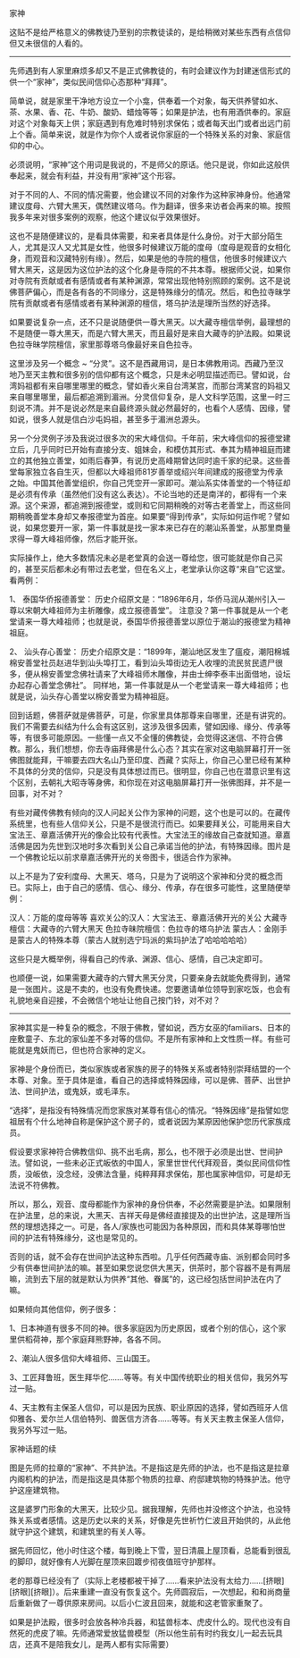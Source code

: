 家神

这贴不是给严格意义的佛教徒乃至别的宗教徒读的，是给稍微对某些东西有点信仰但又未很信的人看的。

---------------------

先师遇到有人家里麻烦多却又不是正式佛教徒的，有时会建议作为封建迷信形式的供一个“家神”，类似民间信仰心态那种“拜拜”。

简单说，就是家里干净地方设立一个小龛，供奉着一个对象，每天供养譬如水、茶、水果、香、花、牛奶、酸奶、蜡烛等等；如果是护法，也有用酒供奉的。家庭对这个对象每天上供；家庭遇到有危难时特别求保佑；或者每天出门或者出远门前上个香。简单来说，就是作为你个人或者说你家庭的一个特殊关系的对象、家庭信仰的中心。

必须说明，“家神”这个用词是我说的，不是师父的原话。他只是说，你如此这般供奉起来，就会有利益，并没有用“家神”这个形容。

对于不同的人、不同的情况需要，他会建议不同的对象作为这种家神身份。他通常建议度母、六臂大黑天，偶然建议塔乌。作为翻译，很多来访者会再来的嘛。按照我多年来对很多案例的观察，他这个建议似乎效果很好。

这也不是随便建议的，是看具体需要，和来者具体是什么身份。对于大部分陌生人，尤其是汉人又尤其是女性，他很多时候建议万能的度母（度母是观音的女相化身，而观音和汉藏特别有缘）。然后，如果是他的寺院的檀信，他很多时候建议六臂大黑天，这是因为这位护法的这个化身是寺院的不共本尊。根据师父说，如果你对寺院有贡献或者有感情或者有某种渊源，常常出现他特别照顾的案例。这不是说佛菩萨偏心，而是各有各的不同缘分，这是特殊缘分的情况。然后，和色拉寺昧学院有贡献或者有感情或者有某种渊源的檀信，塔乌护法是理所当然的好选择。

如果要说复杂一点，还不只是说随便供一尊大黑天。以大藏寺檀信举例，最理想的不是随便一尊大黑天，而是六臂大黑天，而且最好是来自大藏寺的护法殿。如果说色拉寺昧学院檀信，家里那尊塔乌像最好来自色拉寺。

这里涉及另一个概念 ~ “分灵”。这不是西藏用词，是日本佛教用词。西藏乃至汉地乃至天主教和很多别的信仰都有这个概念，只是未必明显描述而已。譬如说，台湾妈祖都有来自哪里哪里的概念，譬如香火来自台湾某宫，而那台湾某宫的妈祖又来自哪里哪里，最后都追溯到湄洲。分灵信仰复杂，是人文科学范围，这里一时三刻说不清。并不是说必然是来自最终源头就必然最好的，也看个人感情、因缘，譬如说，很多人就是信白沙屯妈祖，甚至多于湄洲总源头。

另一个分灵例子涉及我说过很多次的宋大峰信仰。千年前，宋大峰信仰的报德堂建立后，几乎同时已开始有直接分支、姐妹会，和模仿其形式、奉其为精神祖庭而建立的其他独立善堂，如雨后春笋，有说历史高峰期曾达同时逾千家的纪录。这些善堂每家独立各自生灭，但都以大峰祖师81岁善举或绍兴年间建成的报德堂为传承之始。中国其他善堂组织，你自己凭空开一家即可。潮汕系实体善堂的一个特征却是必须有传承（虽然他们没有这么表达）。不论当地的还是南洋的，都得有一个来源。这个来源，都追溯到报德堂，或则和它同期稍晚的对等古老善堂上，而这些同期稍晚善堂本身却又奉报德堂为首座。如果要“得到传承”，实际如何运作呢？譬如说，如果您要开一家，第一件事就是找一家本来已存在的潮汕系善堂，从那里商量求得一尊大峰祖师像，然后才能开张。

实际操作上，绝大多数情况未必是老堂真的会送一尊给您，很可能就是你自己买的，甚至买后都未必有带过去老堂，但在名义上，老堂承认你这尊“来自”它这堂。看两例：

1、 泰国华侨报德善堂：
历史介绍原文是：“1896年6月，华侨马润从潮州引入一尊以宋朝大峰祖师为主祈雕像，成立报德善堂”。
注意没？第一件事就是从一个老堂请来一尊大峰祖师；也就是说，泰国华侨报德善堂以原位于潮汕的报德堂为精神祖庭。

2、 汕头存心善堂：
历史介绍原文是：“1899年，潮汕地区发生了瘟疫，潮阳棉城棉安善堂社员赵进华到汕头埠打工，看到汕头埠街边无人收埋的流民贫民遗尸很多，便从棉安善堂念佛社请来了大峰祖师木雕像，并由士绅李泰丰出面借地，设坛办起存心善堂念佛社”。
同样地，第一件事就是从一个老堂请来一尊大峰祖师；也就是说，汕头存心善堂以棉安善堂为精神祖庭。

回到话题，佛菩萨就是佛菩萨，可是，你家里具体那尊来自哪里，还是有讲究的。我们不需要去纠结为什么会有这区别，这涉及很多因素，譬如因缘、缘分、传承等等，有很多可能原因。一些懂一点又不全懂的佛教徒，会觉得这迷信、不符合佛教。那么，我们想想，你去寺庙拜佛是什么心态？其实在家对这电脑屏幕打开一张佛图就能拜，干嘛要去四大名山乃至印度、西藏？实际上，你自己心里已经有某种不具体的分灵的信仰，只是没有具体想过而已。很明显，你自己也在潜意识里有这个区别，去朝礼大昭寺等身佛，和你现在对这电脑屏幕打开一张佛图拜，并不是一回事，对不对？

有些对藏传佛教有倾向的汉人问起关公作为家神的问题，这个也是可以的。在藏传系统里，也有些人信仰关公，只是不是很流行而已。如果要拜关公，可能用来自大宝法王、章嘉活佛开光的像会比较有代表性。大宝法王的缘故自己查就知道。章嘉活佛是因为先世到汉地时多次看到关公自己承诺当他的护法，有特殊因缘。图片是一个佛教论坛以前求章嘉活佛开光的关帝图卡，很适合作为家神。

以上不是为了安利度母、大黑天、塔乌，只是为了说明这个家神和分灵的概念而已。实际上，由于自己的感情、信心、缘分、传承，存在很多可能性，这里随便举例：

汉人：万能的度母等等
喜欢关公的汉人：大宝法王、章嘉活佛开光的关公
大藏寺檀信：大藏寺的六臂大黑天
色拉寺昧院檀信：色拉寺的塔乌护法
蒙古人：金刚手是蒙古人的特殊本尊（蒙古人就别选宁玛派的紫玛护法了哈哈哈哈哈）

这些只是大概举例，得看自己的传承、渊源、信心、感情，自己决定即可。

也顺便一说，如果需要大藏寺的六臂大黑天分灵，只要亲身去就能免费得到，通常是一张图片。这是不卖的，也没有免费快递。您要邀请单位领导到家吃饭，也会有礼貌地亲自迎接，不会微信个地址让他自己按门铃，对不对？

---------------------

家神其实是一种复杂的概念，不限于佛教，譬如说，西方女巫的familiars、日本的座敷童子、东北的家仙差不多对等的信仰。不是所有家神和上文性质一样。有些可能就是鬼妖而已，但也符合家神的定义。

家神是个身份而已，类似家族或者家族的房子的特殊关系或者特别崇拜结盟的一个本尊、对象。至于具体是谁，看自己的选择或特殊因缘，可以是佛、菩萨、出世护法、世间护法，或鬼妖，或毛泽东。

“选择”，是指没有特殊情况而您家族对某尊有信心的情况。“特殊因缘”是指譬如您祖居有个什么地神自称是保护这个房子的，或者说因为某原因他保护您历代家族成员。

假设要求家神符合佛教信仰、挑不出毛病，那么，也不限于必须是出世、世间护法。譬如说，一些未必正式皈依的中国人，家里世世代代拜观音，类似民间信仰性质，没皈依，没念经，没佛法含量，纯粹拜拜求保佑，那也属家神信仰，可是却无法说不符佛教。

所以，那么，观音、度母都能作为家神的身份供奉，不必然需要是护法。如果限制在护法里，总的来说，大黑天、吉祥天母是佛经直接提及的出世护法，这是理所当然的理想选择之一。可是，各人/家族也可能因为各种原因，而和具体某尊哪怕世间的护法有特殊缘分，这也是常见的。

否则的话，就不会存在世间护法这种东西啦。几乎任何西藏寺庙、派别都会同时多少有供奉世间护法的嘛。甚至如果您说您供大黑天，供茶时，那个容器不是有两层嘛，流到去下层的就是默认为供养“其他、眷属”的，这已经包括世间护法在内了嘛。

如果倾向其他信仰，例子很多：

1、日本神道有很多不同的神。很多家庭因为历史原因，或者个别的信心，这个家里供稻荷神，那个家庭拜熊野神，各各不同。

2、潮汕人很多信仰大峰祖师、三山国王。

3、工匠拜鲁班，医生拜华佗.......等等。有关中国传统职业的相关信仰，我另外写过一贴。

4、天主教有主保圣人信仰，可以是因为民族、职业原因的选择，譬如西班牙人信仰雅各、爱尔兰人信伯特列、兽医信方济各......等等。有关天主教主保圣人信仰，我另外写过一贴。





家神话题的续

图是先师的拉章的“家神”、不共护法。不是指这是先师的护法，也不是指这是拉章内阁机构的护法，而是指这是具体那个物质的拉章、府邸建筑物的特殊护法。他守护这座建筑物。

这是婆罗门形象的大黑天，比较少见。据我理解，先师也并没修这个护法，也没特殊关系或者感情。这是历史以来的关系，好像是先世祈竹仁波且开始供的，从此他就守护这个建筑，和建筑里的有关人等。

据先师回忆，他小时住这个楼，每到晚上下雪，翌日清晨上屋顶看，总能看到很乱的脚印，就好像有人光脚在屋顶来回踱步彻夜值班守护那样。

老的那尊已经没有了（实际上老楼都被干掉了……看来护法没有太给力……[挤眼][挤眼][挤眼]）。后来重建一直没有恢复这个。先师圆寂后，一次想起，和和尚商量后重新做了一尊供原来房间。以后小仁波且回来，就能和这老管家重聚了。

如果是护法殿，很多时会放各种冷兵器，和猛兽标本、虎皮什么的。现代也没有自然死的虎皮了嘛。先师通常爱放猛兽模型（所以他生前有时约我女儿一起去玩具店，还真不是陪我女儿，是两人都有实际需要）
